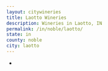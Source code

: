 ```yaml
---
layout: citywineries
title: Laotto Wineries
description: Wineries in Laotto, IN
permalink: /in/noble/laotto/
state: in
county: noble
city: laotto
---
```

-
